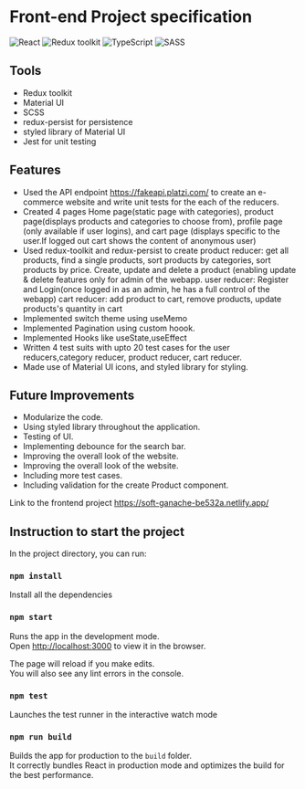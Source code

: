 # Front-end Project specification

![React](https://img.shields.io/badge/React-v.18-blue)
![Redux toolkit](https://img.shields.io/badge/Redux-v.1.9-purple)
![TypeScript](https://img.shields.io/badge/TypeScript-v.4.9-green)
![SASS](https://img.shields.io/badge/SASS-v.4.9-hotpink)

## Tools 
-  Redux toolkit
-  Material UI
-  SCSS
-  redux-persist for persistence
-  styled library of Material UI
-  Jest for unit testing

## Features

-  Used the API endpoint https://fakeapi.platzi.com/ to create an e-commerce website and write unit tests for the each of the reducers.
-  Created  4 pages Home page(static page with categories), product page(displays products and categories to choose from), profile page (only available if user logins), and cart page (displays specific to the user.If logged out cart shows the content of anonymous user)
-  Used redux-toolkit and redux-persist to create 
product reducer: get all products, find a single products, sort products by categories, sort products by price. Create, update and delete a product (enabling update & delete features only for admin of the webapp.
user reducer: Register and Login(once logged in as an admin, he has a full control of the webapp)
cart reducer: add product to cart, remove products, update products's quantity in cart
- Implemented switch theme using useMemo
- Implemented Pagination using custom hoook.
- Implemented Hooks like useState,useEffect
-  Written 4 test suits with upto 20 test cases for the user reducers,category reducer, product reducer, cart reducer.
-  Made use of Material UI icons, and styled library for styling.

## Future Improvements
-  Modularize the code.
- Using styled library throughout the application.
- Testing of UI.
- Implementing debounce for the search bar.
- Improving the overall look of the website.
- Improving the overall look of the website.
- Including more test cases.
- Including validation for the create Product component.

Link to the frontend project https://soft-ganache-be532a.netlify.app/
## Instruction to start the project

In the project directory, you can run:

### `npm install`

Install all the dependencies

### `npm start`

Runs the app in the development mode.\
Open [http://localhost:3000](http://localhost:3000) to view it in the browser.

The page will reload if you make edits.\
You will also see any lint errors in the console.

### `npm test`

Launches the test runner in the interactive watch mode

### `npm run build`

Builds the app for production to the `build` folder.\
It correctly bundles React in production mode and optimizes the build for the best performance.
